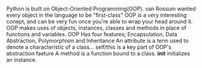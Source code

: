 Python is built on Object-Oriented Programming(OOP). van Rossum wanted every object in the language to be "first-class"
OOP is a very interesting conept, and can be very fun once you're able to wrap your head around it.
OOP makes uses of objects, instances, classes and methods in place of functions and variables.
OOP Has four features; Encapsulation, Data Abstraction, Polymorphism and Inheritance
An attribute is a term used to denote a characteristic of a class...
self/this is a key part of OOP's abstraction faeture
A method is a function bound to a class.
__init__ initializes an instance.
